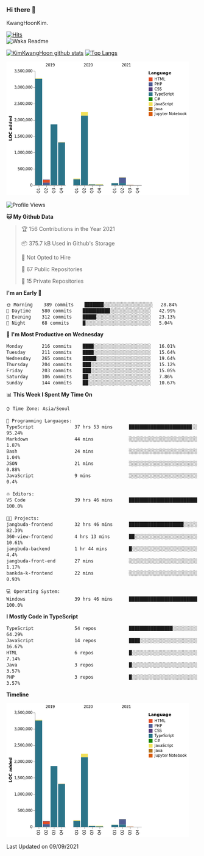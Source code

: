 ### Hi there 👋

KwangHoonKim.

[![Hits](https://hits.seeyoufarm.com/api/count/incr/badge.svg?url=https%3A%2F%2Fgithub.com%2Frhkdgns95)](https://hits.seeyoufarm.com)  
![Waka Readme](https://github.com/rhkdgns95/rhkdgns95/workflows/Waka%20Readme/badge.svg)

[![KimKwangHoon github stats](https://github-readme-stats.vercel.app/api?username=rhkdgns95&show_icons=true)](https://github.com/rhkdgns95/github-readme-stats)   [![Top Langs](https://github-readme-stats.vercel.app/api/top-langs/?username=rhkdgns95&layout=compact)](https://github.com/rhkdgns95/github-readme-stats)   


![Chart not found](https://raw.githubusercontent.com/rhkdgns95/rhkdgns95/master/charts/bar_graph.png) 



<!--START_SECTION:waka-->
![Profile Views](http://img.shields.io/badge/Profile%20Views-1-blue)

**🐱 My Github Data** 

> 🏆 156 Contributions in the Year 2021
 > 
> 📦 375.7 kB Used in Github's Storage 
 > 
> 🚫 Not Opted to Hire
 > 
> 📜 67 Public Repositories 
 > 
> 🔑 15 Private Repositories  
 > 
**I'm an Early 🐤** 

```text
🌞 Morning    389 commits    ███████░░░░░░░░░░░░░░░░░░   28.84% 
🌆 Daytime    580 commits    ██████████░░░░░░░░░░░░░░░   42.99% 
🌃 Evening    312 commits    █████░░░░░░░░░░░░░░░░░░░░   23.13% 
🌙 Night      68 commits     █░░░░░░░░░░░░░░░░░░░░░░░░   5.04%

```
📅 **I'm Most Productive on Wednesday** 

```text
Monday       216 commits    ████░░░░░░░░░░░░░░░░░░░░░   16.01% 
Tuesday      211 commits    ████░░░░░░░░░░░░░░░░░░░░░   15.64% 
Wednesday    265 commits    █████░░░░░░░░░░░░░░░░░░░░   19.64% 
Thursday     204 commits    ███░░░░░░░░░░░░░░░░░░░░░░   15.12% 
Friday       203 commits    ███░░░░░░░░░░░░░░░░░░░░░░   15.05% 
Saturday     106 commits    ██░░░░░░░░░░░░░░░░░░░░░░░   7.86% 
Sunday       144 commits    ██░░░░░░░░░░░░░░░░░░░░░░░   10.67%

```


📊 **This Week I Spent My Time On** 

```text
⌚︎ Time Zone: Asia/Seoul

💬 Programming Languages: 
TypeScript               37 hrs 53 mins      ███████████████████████░░   95.24% 
Markdown                 44 mins             ░░░░░░░░░░░░░░░░░░░░░░░░░   1.87% 
Bash                     24 mins             ░░░░░░░░░░░░░░░░░░░░░░░░░   1.04% 
JSON                     21 mins             ░░░░░░░░░░░░░░░░░░░░░░░░░   0.88% 
JavaScript               9 mins              ░░░░░░░░░░░░░░░░░░░░░░░░░   0.4%

🔥 Editors: 
VS Code                  39 hrs 46 mins      █████████████████████████   100.0%

🐱‍💻 Projects: 
jangbuda-frontend        32 hrs 46 mins      ████████████████████░░░░░   82.39% 
360-view-frontend        4 hrs 13 mins       ██░░░░░░░░░░░░░░░░░░░░░░░   10.61% 
jangbuda-backend         1 hr 44 mins        █░░░░░░░░░░░░░░░░░░░░░░░░   4.4% 
jangbuda-front-end       27 mins             ░░░░░░░░░░░░░░░░░░░░░░░░░   1.17% 
bankda-k-frontend        22 mins             ░░░░░░░░░░░░░░░░░░░░░░░░░   0.93%

💻 Operating System: 
Windows                  39 hrs 46 mins      █████████████████████████   100.0%

```

**I Mostly Code in TypeScript** 

```text
TypeScript               54 repos            ████████████████░░░░░░░░░   64.29% 
JavaScript               14 repos            ████░░░░░░░░░░░░░░░░░░░░░   16.67% 
HTML                     6 repos             █░░░░░░░░░░░░░░░░░░░░░░░░   7.14% 
Java                     3 repos             █░░░░░░░░░░░░░░░░░░░░░░░░   3.57% 
PHP                      3 repos             █░░░░░░░░░░░░░░░░░░░░░░░░   3.57%

```


**Timeline**

![Chart not found](https://raw.githubusercontent.com/rhkdgns95/rhkdgns95/master/charts/bar_graph.png) 


 Last Updated on 09/09/2021
<!--END_SECTION:waka-->
